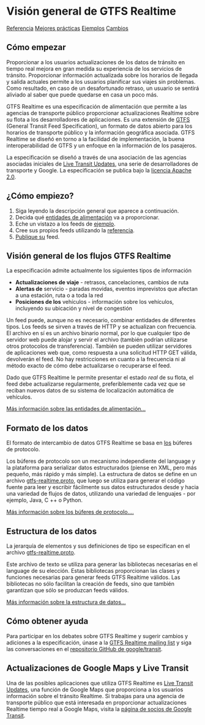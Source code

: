 # Visión general de GTFS Realtime

<div class="landing-page">
   <a class="button" href="reference">Referencia</a>
   <a class="button" href="best-practices">Mejores prácticas</a>
   <a class="button" href="feed-examples">Ejemplos</a>
   <a class="button" href="changes">Cambios</a>
</div>

## Cómo empezar

Proporcionar a los usuarios actualizaciones de los datos de tránsito en tiempo real mejora en gran medida su experiencia de los servicios de tránsito. Proporcionar información actualizada sobre los horarios de llegada y salida actuales permite a los usuarios planificar sus viajes sin problemas. Como resultado, en caso de un desafortunado retraso, un usuario se sentirá aliviado al saber que puede quedarse en casa un poco más.

GTFS Realtime es una especificación de alimentación que permite a las agencias de transporte público proporcionar actualizaciones Realtime sobre su flota a los desarrolladores de aplicaciones. Es una extensión de [GTFS](../schedule/reference) (General Transit Feed Specification), un formato de datos abierto para los horarios de transporte público y la información geográfica asociada. GTFS Realtime se diseñó en torno a la facilidad de implementación, la buena interoperabilidad de GTFS y un enfoque en la información de los pasajeros.

La especificación se diseñó a través de una asociación de las agencias asociadas iniciales de [Live Transit Updates](https://developers.google.com/transit/google-transit#LiveTransitUpdates), una serie de desarrolladores de transporte y Google. La especificación se publica bajo la [licencia Apache 2.0](https://www.apache.org/licenses/LICENSE-2.0.html).

## ¿Cómo empiezo?

1.  Siga leyendo la descripción general que aparece a continuación.
2.  Decida qué [entidades de alimentación](feed-entities) va a proporcionar.
3.  Eche un vistazo a los feeds de [ejemplo](feed-examples).
4.  Cree sus propios feeds utilizando la [referencia](reference).
5.  [Publique su](best-practices/#feed-publishing-general-practices) feed.

## Visión general de los flujos GTFS Realtime

La especificación admite actualmente los siguientes tipos de información

*   **Actualizaciones de viaje** - retrasos, cancelaciones, cambios de ruta
*   **Alertas de** servicio - paradas movidas, eventos imprevistos que afectan a una estación, ruta o a toda la red
*   **Posiciones de los** vehículos - información sobre los vehículos, incluyendo su ubicación y nivel de congestión

Un feed puede, aunque no es necesario, combinar entidades de diferentes tipos. Los feeds se sirven a través de HTTP y se actualizan con frecuencia. El archivo en sí es un archivo binario normal, por lo que cualquier tipo de servidor web puede alojar y servir el archivo (también podrían utilizarse otros protocolos de transferencia). También se pueden utilizar servidores de aplicaciones web que, como respuesta a una solicitud HTTP GET válida, devolverán el feed. No hay restricciones en cuanto a la frecuencia ni al método exacto de cómo debe actualizarse o recuperarse el feed.

Dado que GTFS Realtime le permite presentar el estado _real_ de su flota, el feed debe actualizarse regularmente, preferiblemente cada vez que se reciban nuevos datos de su sistema de localización automática de vehículos.

[Más información sobre las entidades de alimentación...](feed-entities)

## Formato de los datos

El formato de intercambio de datos GTFS Realtime se basa en [los](https://developers.google.com/protocol-buffers/) búferes de protocolo.

Los búferes de protocolo son un mecanismo independiente del language y la plataforma para serializar datos estructurados (piense en XML, pero más pequeño, más rápido y más simple). La estructura de datos se define en un archivo [gtfs-realtime.proto](proto), que luego se utiliza para generar el código fuente para leer y escribir fácilmente sus datos estructurados desde y hacia una variedad de flujos de datos, utilizando una variedad de lenguajes - por ejemplo, Java, C ++ o Python.

[Más información sobre los búferes de protocolo....](https://developers.google.com/protocol-buffers/)

## Estructura de los datos

La jerarquía de elementos y sus definiciones de tipo se especifican en el archivo [gtfs-realtime.proto](proto).

Este archivo de texto se utiliza para generar las bibliotecas necesarias en el language de su elección. Estas bibliotecas proporcionan las clases y funciones necesarias para generar feeds GTFS Realtime válidos. Las bibliotecas no sólo facilitan la creación de feeds, sino que también garantizan que sólo se produzcan feeds válidos.

[Más información sobre la estructura de datos...](reference)

## Cómo obtener ayuda

Para participar en los debates sobre GTFS Realtime y sugerir cambios y adiciones a la especificación, únase a la [GTFS Realtime mailing list](https://groups.google.com/group/gtfs-realtime) y siga las conversaciones en el [repositorio GitHub de google/transit](https://github.com/google/transit).

## Actualizaciones de Google Maps y Live Transit

Una de las posibles aplicaciones que utiliza GTFS Realtime es [Live Transit Updates](https://developers.google.com/transit/google-transit#LiveTransitUpdates), una función de Google Maps que proporciona a los usuarios información sobre el tránsito Realtime. Si trabajas para una agencia de transporte público que está interesada en proporcionar actualizaciones Realtime tiempo real a Google Maps, visita la [página de socios de Google Transit](https://maps.google.com/help/maps/transit/partners/live-updates.html).
